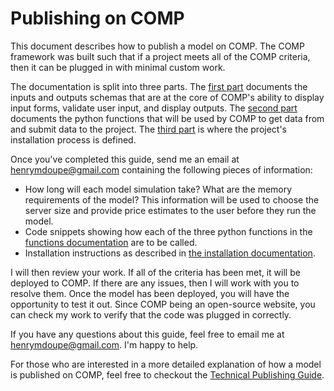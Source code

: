 # Publishing on COMP

This document describes how to publish a model on COMP. The COMP framework was built such that if a project meets all of the COMP criteria, then it can be plugged in with minimal custom work.

The documentation is split into three parts. The [first part](IOSCHEMA.md) documents the inputs and outputs schemas that are at the core of COMP's ability to display input forms, validate user input, and display outputs. The [second part](ENDPOINTS.md) documents the python functions that will be used by COMP to get data from and submit data to the project. The [third part](ENVIRONMENT.md) is where the project's installation process is defined.

Once you've completed this guide, send me an email at henrymdoupe@gmail.com containing the following pieces of information:

- How long will each model simulation take? What are the memory requirements of the model? This information will be used to choose the server size and provide price estimates to the user before they run the model.
- Code snippets showing how each of the three python functions in the [functions documentation](ENDPOINTS.md) are to be called.
- Installation instructions as described in [the installation documentation](ENVIRONMENT.md).

I will then review your work. If all of the criteria has been met, it will be deployed to COMP. If there are any issues, then I will work with you to resolve them. Once the model has been deployed, you will have the opportunity to test it out. Since COMP being an open-source website, you can check my work to verify that the code was plugged in correctly.

If you have any questions about this guide, feel free to email me at henrymdoupe@gmail.com. I'm happy to help.

For those who are interested in a more detailed explanation of how a model is published on COMP, feel free to checkout the [Technical Publishing Guide](TECHNICALPUBLISHING.md).